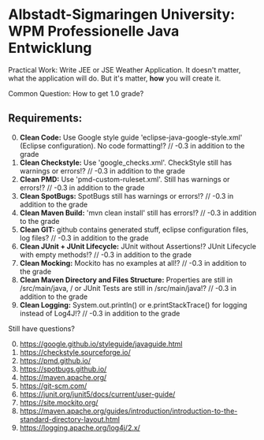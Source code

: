 # Albstadt-Sigmaringen University: WPM Professionelle Java Entwicklung

Practical Work: Write JEE or JSE Weather Application. It doesn't matter, what the application will do. But it's matter, __how__ you will create it.

Common Question: How to get 1.0 grade?

## Requirements:

0. __Clean Code:__ Use Google style guide 'eclipse-java-google-style.xml' (Eclipse configuration). No code formatting!? // -0.3 in addition to the grade
1. __Clean Checkstyle:__ Use 'google_checks.xml'. CheckStyle still has warnings or errors!? // -0.3 in addition to the grade
2. __Clean PMD:__ Use 'pmd-custom-ruleset.xml'. Still has warnings or errors!? // -0.3 in addition to the grade
3. __Clean SpotBugs:__ SpotBugs still has warnings or errors!? // -0.3 in addition to the grade
4. __Clean Maven Build:__ 'mvn clean install' still has errors!? // -0.3 in addition to the grade
5. __Clean GIT:__ github contains generated stuff, eclipse configuration files, log files? // -0.3 in addition to the grade
6. __Clean JUnit + JUnit Lifecycle:__ JUnit without Assertions!? JUnit Lifecycle with empty methods!? // -0.3 in addition to the grade
7. __Clean Mocking:__ Mockito has no examples at all!? // -0.3 in addition to the grade
8. __Clean Maven Directory and Files Structure:__ Properties are still in /src/main/java, / or JUnit Tests are still in /src/main/java!? // -0.3 in addition to the grade
9. __Clean Logging:__ System.out.println() or e.printStackTrace() for logging instead of Log4J!? // -0.3 in addition to the grade

Still have questions?

0. https://google.github.io/styleguide/javaguide.html
1. https://checkstyle.sourceforge.io/
2. https://pmd.github.io/
3. https://spotbugs.github.io/
4. https://maven.apache.org/
5. https://git-scm.com/
6. https://junit.org/junit5/docs/current/user-guide/
7. https://site.mockito.org/
8. https://maven.apache.org/guides/introduction/introduction-to-the-standard-directory-layout.html
9. https://logging.apache.org/log4j/2.x/
